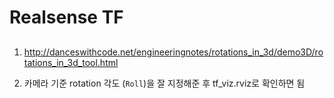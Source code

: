 # Realsense TF

## 

1. http://danceswithcode.net/engineeringnotes/rotations_in_3d/demo3D/rotations_in_3d_tool.html

2. 카메라 기준 rotation 각도 (`Roll`)을 잘 지정해준 후 tf_viz.rviz로 확인하면 됨
